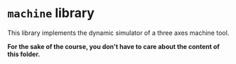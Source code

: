 # `machine` library

This library implements the dynamic simulator of a three axes machine tool.

**For the sake of the course, you don't have to care about the content of this folder.**